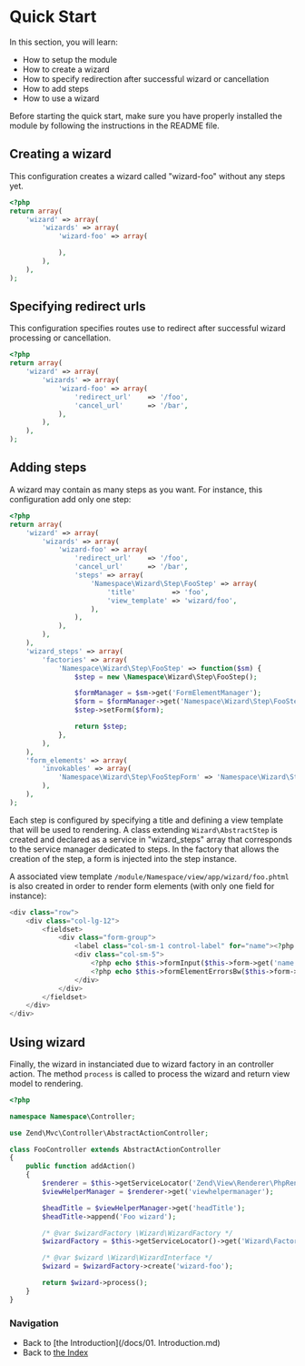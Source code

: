 # Quick Start

In this section, you will learn:

* How to setup the module
* How to create a wizard
* How to specify redirection after successful wizard or cancellation
* How to add steps
* How to use a wizard

Before starting the quick start, make sure you have properly installed the module by following the instructions in
the README file.

## Creating a wizard

This configuration creates a wizard called "wizard-foo" without any steps yet.

```php
<?php
return array(
    'wizard' => array(
        'wizards' => array(
            'wizard-foo' => array(

            ),
        ),
    ),
);
```

## Specifying redirect urls

This configuration specifies routes use to redirect after successful wizard processing or cancellation.

```php
<?php
return array(
    'wizard' => array(
        'wizards' => array(
            'wizard-foo' => array(
                'redirect_url'    => '/foo',
                'cancel_url'      => '/bar',
            ),
        ),
    ),
);
```

## Adding steps

A wizard may contain as many steps as you want. For instance, this configuration
add only one step:

```php
<?php
return array(
    'wizard' => array(
        'wizards' => array(
            'wizard-foo' => array(
                'redirect_url'    => '/foo',
                'cancel_url'      => '/bar',
                'steps' => array(
                    'Namespace\Wizard\Step\FooStep' => array(
                        'title'         => 'foo',
                        'view_template' => 'wizard/foo',
                    ),
                ),
            ),
        ),
    ),
    'wizard_steps' => array(
        'factories' => array(
            'Namespace\Wizard\Step\FooStep' => function($sm) {
                $step = new \Namespace\Wizard\Step\FooStep();

                $formManager = $sm->get('FormElementManager');
                $form = $formManager->get('Namespace\Wizard\Step\FooStepForm');
                $step->setForm($form);

                return $step;
            },
        ),
    ),
    'form_elements' => array(
        'invokables' => array(
            'Namespace\Wizard\Step\FooStepForm' => 'Namespace\Wizard\Step\FooStepForm',
        ),
    ),
);
```

Each step is configured by specifying a title and defining a view template that will be used to rendering. A class extending `Wizard\AbstractStep` is created and declared as a service in "wizard_steps" array that corresponds to the service manager dedicated to steps. In the factory that allows the creation of the step, a form is injected into the step instance.

A associated view template `/module/Namespace/view/app/wizard/foo.phtml` is also created in order to render form elements (with only one field for instance):

```php
<div class="row">
    <div class="col-lg-12">
        <fieldset>
            <div class="form-group">
                <label class="col-sm-1 control-label" for="name"><?php echo $this->formLabel($this->form->get('name')) ?></label>
                <div class="col-sm-5">
                    <?php echo $this->formInput($this->form->get('name')) ?>
                    <?php echo $this->formElementErrorsBw($this->form->get('name')) ?>
                </div>
            </div>
        </fieldset>
    </div>
</div>
```

## Using wizard

Finally, the wizard in instanciated due to wizard factory in an controller action. The method `process` is called to process the wizard and return view model to rendering.

```php
<?php

namespace Namespace\Controller;

use Zend\Mvc\Controller\AbstractActionController;

class FooController extends AbstractActionController
{
    public function addAction()
    {
        $renderer = $this->getServiceLocator('Zend\View\Renderer\PhpRenderer');
        $viewHelperManager = $renderer->get('viewhelpermanager');

        $headTitle = $viewHelperManager->get('headTitle');
        $headTitle->append('Foo wizard');

        /* @var $wizardFactory \Wizard\WizardFactory */
        $wizardFactory = $this->getServiceLocator()->get('Wizard\Factory');

        /* @var $wizard \Wizard\WizardInterface */
        $wizard = $wizardFactory->create('wizard-foo');

        return $wizard->process();
    }
}
```

### Navigation

* Back to [the Introduction](/docs/01. Introduction.md)
* Back to [the Index](/docs/README.md)